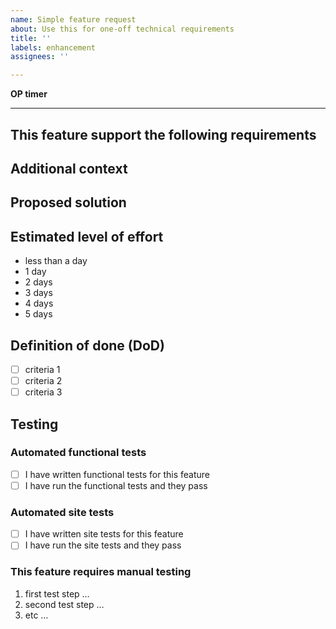 ```yaml
---
name: Simple feature request
about: Use this for one-off technical requirements
title: ''
labels: enhancement
assignees: ''

---
```


**OP timer**

<!-- OP staff, once you save this, a timer will be generated at https://openplus.monday.com/boards/4092908516. Past the link to the timer here -->

---

## This feature support the following requirements

<!-- Describe or link to the requirement -->

## Additional context

<!-- Add any other context or screenshots about the feature request here. -->

## Proposed solution

<!-- Any ideas you have on how the feature could be implemented. -->

## Estimated level of effort

<!-- delete things that don't apply -->

 - less than a day
- 1 day
- 2 days
- 3 days
- 4 days
- 5 days

## Definition of done (DoD)
- [ ] criteria 1
- [ ] criteria 2
- [ ] criteria 3

## Testing

<!-- You only need one type of test. Functional, site or manual. Please delete the test types you are _not_ using. -->

### Automated functional tests

- [ ] I have written functional tests for this feature
- [ ] I have run the functional tests and they pass

### Automated site tests

- [ ] I have written site tests for this feature
- [ ] I have run the site tests and they pass

### This feature requires manual testing

1. first test step …
2. second test step …
3. etc …
